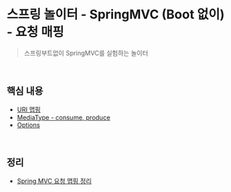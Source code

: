 # 스프링 놀이터 - SpringMVC (Boot 없이) - 요청 매핑
> 스프링부트없이 SpringMVC를 실험하는 놀이터

<br>

## 핵심 내용
- [URI 맵핑](./src/test/java/com/binghe/HelloControllerTest.java)
- [MediaType - consume, produce](./src/test/java/com/binghe/MediaTypeControllerTest.java)
- [Options](./src/test/java/com/binghe/OptionsControllerTest.java)

<br>

## 정리
- [Spring MVC 요청 맵핑 정리](https://github.com/binghe819/TIL/blob/master/Spring/MVC/Spring%20MVC%20-%20%EC%9A%94%EC%B2%AD%20%EB%A7%B5%ED%95%91.md)
